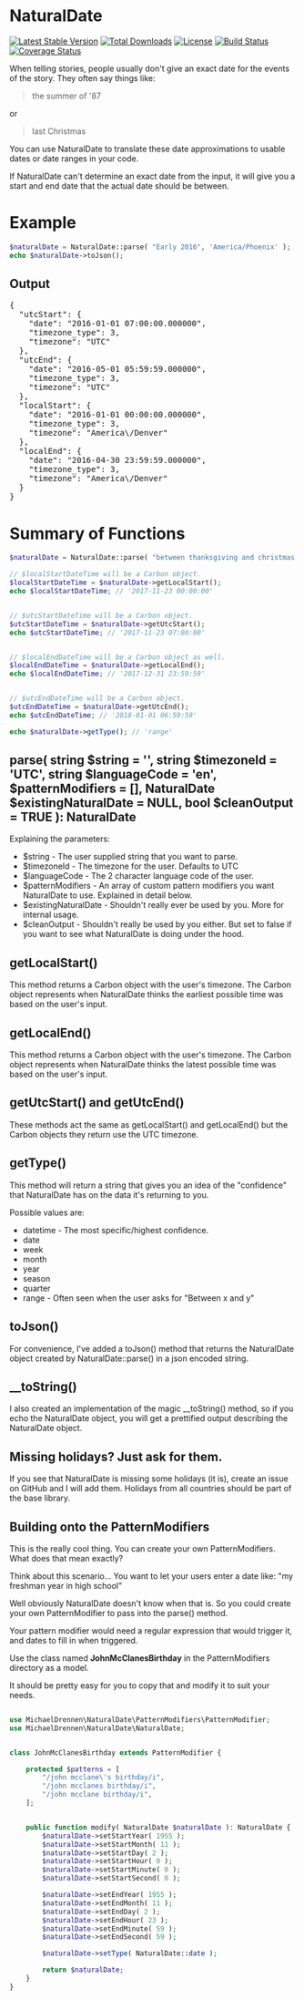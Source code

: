 # NaturalDate  

[![Latest Stable Version](https://poser.pugx.org/michaeldrennen/natural-date/version)](https://packagist.org/packages/michaeldrennen/natural-date) [![Total Downloads](https://poser.pugx.org/michaeldrennen/natural-date/downloads)](https://packagist.org/packages/michaeldrennen/natural-date) [![License](https://poser.pugx.org/michaeldrennen/natural-date/license)](https://packagist.org/packages/michaeldrennen/natural-date) [![Build Status](https://travis-ci.org/michaeldrennen/NaturalDate.svg?branch=master)](https://travis-ci.org/michaeldrennen/NaturalDate) [![Coverage Status](https://coveralls.io/repos/github/michaeldrennen/natural-date/badge.svg?branch=master)](https://coveralls.io/github/michaeldrennen/natural-date?branch=master)

When telling stories, people usually don't give an exact date for the events of the story. They often say things like:
> the summer of '87

or 
> last Christmas  
  
You can use NaturalDate to translate these date approximations to usable dates or date ranges in your code.  
  
If NaturalDate can't determine an exact date from the input, it will give you a start and end date that the actual date should be between.  
  
# Example
```php  
$naturalDate = NaturalDate::parse( "Early 2016", 'America/Phoenix' );  
echo $naturalDate->toJson();
```
## Output
<pre>
{  
  "utcStart": {  
    "date": "2016-01-01 07:00:00.000000",  
    "timezone_type": 3,  
    "timezone": "UTC"  
  },  
  "utcEnd": {  
    "date": "2016-05-01 05:59:59.000000",  
    "timezone_type": 3,  
    "timezone": "UTC"  
  },  
  "localStart": {  
    "date": "2016-01-01 00:00:00.000000",  
    "timezone_type": 3,  
    "timezone": "America\/Denver"  
  },  
  "localEnd": {  
    "date": "2016-04-30 23:59:59.000000",  
    "timezone_type": 3,  
    "timezone": "America\/Denver"  
  }  
}
</pre>

# Summary of Functions

```php
$naturalDate = NaturalDate::parse( "between thanksgiving and christmas 2017", 'America/Phoenix' );

// $localStartDateTime will be a Carbon object.
$localStartDateTime = $naturalDate->getLocalStart();
echo $localStartDateTime; // '2017-11-23 00:00:00'


// $utcStartDateTime will be a Carbon object.
$utcStartDateTime = $naturalDate->getUtcStart();
echo $utcStartDateTime; // '2017-11-23 07:00:00'


// $localEndDateTime will be a Carbon object as well.
$localEndDateTime = $naturalDate->getLocalEnd();
echo $localEndDateTime; // '2017-12-31 23:59:59'


// $utcEndDateTime will be a Carbon object.
$utcEndDateTime = $naturalDate->getUtcEnd();
echo $utcEndDateTime; // '2018-01-01 06:59:59'

echo $naturalDate->getType(); // 'range'

```

## parse( string $string = '', string $timezoneId = 'UTC', string $languageCode = 'en', $patternModifiers = [], NaturalDate $existingNaturalDate = NULL, bool $cleanOutput = TRUE ): NaturalDate
Explaining the parameters:
- $string - The user supplied string that you want to parse.
- $timezoneId - The timezone for the user. Defaults to UTC
- $languageCode - The 2 character language code of the user.
- $patternModifiers - An array of custom pattern modifiers you want NaturalDate to use. Explained in detail below.
- $existingNaturalDate - Shouldn't really ever be used by you. More for internal usage.
- $cleanOutput - Shouldn't really be used by you either. But set to false if you want to see what NaturalDate is doing under the hood.

## getLocalStart()
This method returns a Carbon object with the user's timezone. The Carbon object represents when NaturalDate thinks the earliest possible time was based on the user's input.

## getLocalEnd()
This method returns a Carbon object with the user's timezone. The Carbon object represents when NaturalDate thinks the latest possible time was based on the user's input.

## getUtcStart() and getUtcEnd()
These methods act the same as getLocalStart() and getLocalEnd() but the Carbon objects they return use the UTC timezone.

## getType()
This method will return a string that gives you an idea of the "confidence" that NaturalDate has on the data it's returning to you.

Possible values are:
- datetime - The most specific/highest confidence.
- date
- week       
- month      
- year       
- season     
- quarter    
- range - Often seen when the user asks for "Between x and y"  

## toJson()
For convenience, I've added a toJson() method that returns the NaturalDate object created by NaturalDate::parse() in a json encoded string.    

## __toString()
I also created an implementation of the magic __toString() method, so if you echo the NaturalDate object, you will get a prettified output describing the NaturalDate object.

## Missing holidays? Just ask for them.
If you see that NaturalDate is missing some holidays (it is), create an issue on GitHub and I will add them. Holidays from all countries should be part of the base library.

## Building onto the PatternModifiers
This is the really cool thing. You can create your own PatternModifiers. What does that mean exactly?

Think about this scenario... 
You want to let your users enter a date like:
"my freshman year in high school"

Well obviously NaturalDate doesn't know when that is. So you could create your own PatternModifier to pass into the parse() method.

Your pattern modifier would need a regular expression that would trigger it, and dates to fill in when triggered.

Use the class named **JohnMcClanesBirthday** in the PatternModifiers directory as a model.

It should be pretty easy for you to copy that and modify it to suit your needs.

```php

use MichaelDrennen\NaturalDate\PatternModifiers\PatternModifier;
use MichaelDrennen\NaturalDate\NaturalDate;


class JohnMcClanesBirthday extends PatternModifier {

    protected $patterns = [
        "/john mcclane\'s birthday/i",
        "/john mcclanes birthday/i",
        "/john mcclane birthday/i",
    ];


    public function modify( NaturalDate $naturalDate ): NaturalDate {
        $naturalDate->setStartYear( 1955 );
        $naturalDate->setStartMonth( 11 );
        $naturalDate->setStartDay( 2 );
        $naturalDate->setStartHour( 0 );
        $naturalDate->setStartMinute( 0 );
        $naturalDate->setStartSecond( 0 );

        $naturalDate->setEndYear( 1955 );
        $naturalDate->setEndMonth( 11 );
        $naturalDate->setEndDay( 2 );
        $naturalDate->setEndHour( 23 );
        $naturalDate->setEndMinute( 59 );
        $naturalDate->setEndSecond( 59 );

        $naturalDate->setType( NaturalDate::date );

        return $naturalDate;
    }
}
```